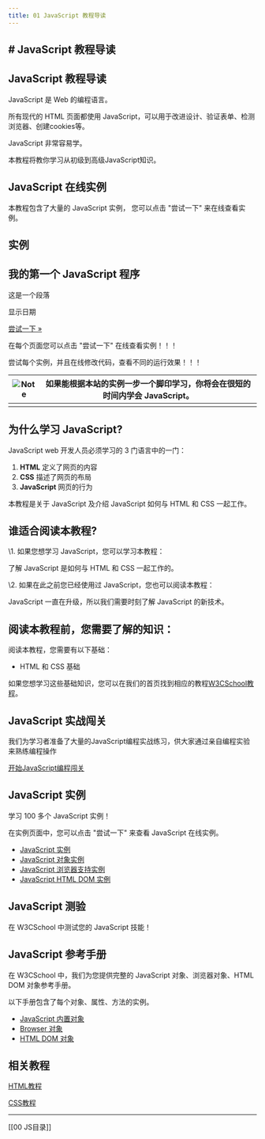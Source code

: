 ```yaml
---
title: 01 JavaScript 教程导读
---
```


## # JavaScript 教程导读

## JavaScript 教程导读

JavaScript 是 Web 的编程语言。

所有现代的 HTML 页面都使用 JavaScript，可以用于改进设计、验证表单、检测浏览器、创建cookies等。

JavaScript 非常容易学。

本教程将教你学习从初级到高级JavaScript知识。

## JavaScript 在线实例

本教程包含了大量的 JavaScript 实例， 您可以点击 "尝试一下" 来在线查看实例。

## 实例

## 我的第一个 JavaScript 程序

这是一个段落

显示日期




[尝试一下 »](https://www.w3cschool.cn/tryrun/showhtml/tryjs_events)

在每个页面您可以点击 "尝试一下" 在线查看实例！！！

尝试每个实例，并且在线修改代码，查看不同的运行效果！！！

| ![Note](https://7n.w3cschool.cn/statics/images/course/lamp.jpg) | 如果能根据本站的实例一步一个脚印学习，你将会在很短的时间内学会 JavaScript。 |
| ------------------------------------------------------------ | ------------------------------------------------------------ |
|                                                              |                                                              |



## 为什么学习 JavaScript?

JavaScript web 开发人员必须学习的 3 门语言中的一门：

1. **HTML** 定义了网页的内容
2. **CSS** 描述了网页的布局
3. **JavaScript** 网页的行为

本教程是关于 JavaScript 及介绍 JavaScript 如何与 HTML 和 CSS 一起工作。



## 谁适合阅读本教程?

\1. 如果您想学习 JavaScript，您可以学习本教程：

了解 JavaScript 是如何与 HTML 和 CSS 一起工作的。

\2. 如果在此之前您已经使用过 JavaScript，您也可以阅读本教程：

JavaScript 一直在升级，所以我们需要时刻了解 JavaScript 的新技术。



## 阅读本教程前，您需要了解的知识：

阅读本教程，您需要有以下基础：

- HTML 和 CSS 基础

如果您想学习这些基础知识，您可以在我们的首页找到相应的教程[W3CSchool教程](https://www.w3cschool.cn/)。

## JavaScript 实战闯关

我们为学习者准备了大量的JavaScript编程实战练习，供大家通过亲自编程实验来熟练编程操作

[开始JavaScript编程闯关](https://www.w3cschool.cn/codecamp/list?ccid=3)

## JavaScript 实例

学习 100 多个 JavaScript 实例！

在实例页面中，您可以点击 "尝试一下" 来查看 JavaScript 在线实例。

- [JavaScript 实例](https://www.w3cschool.cn/javascript/js-examples.html)
- [JavaScript 对象实例](https://www.w3cschool.cn/javascript/js-ex-objects.html)
- [JavaScript 浏览器支持实例](https://www.w3cschool.cn/javascript/js-ex-browser.html)
- [JavaScript HTML DOM 实例](https://www.w3cschool.cn/javascript/js-ex-dom.html)

## JavaScript 测验

在 W3CSchool 中测试您的 JavaScript 技能！

## JavaScript 参考手册

在 W3CSchool 中，我们为您提供完整的 JavaScript 对象、浏览器对象、HTML DOM 对象参考手册。

以下手册包含了每个对象、属性、方法的实例。

- [JavaScript 内置对象](https://www.w3cschool.cn/jsref/jsref-tutorial.html)
- [Browser 对象](https://www.w3cschool.cn/jsref/jsref-tutorial.html)
- [HTML DOM 对象](https://www.w3cschool.cn/jsref/jsref-tutorial.html)

## 相关教程

[HTML教程](https://www.w3cschool.cn/html/)

[CSS教程](https://www.w3cschool.cn/css/)
***
[[00 JS目录]]
